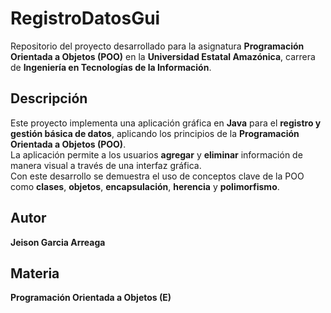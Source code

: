 # **RegistroDatosGui**

Repositorio del proyecto desarrollado para la asignatura **Programación Orientada a Objetos (POO)** en la **Universidad Estatal Amazónica**, carrera de **Ingeniería en Tecnologías de la Información**.

## **Descripción**
Este proyecto implementa una aplicación gráfica en **Java** para el **registro y gestión básica de datos**, aplicando los principios de la **Programación Orientada a Objetos (POO)**.  
La aplicación permite a los usuarios **agregar** y **eliminar** información de manera visual a través de una interfaz gráfica.  
Con este desarrollo se demuestra el uso de conceptos clave de la POO como **clases**, **objetos**, **encapsulación**, **herencia** y **polimorfismo**.

## **Autor**
**Jeison Garcia Arreaga**

## **Materia**
**Programación Orientada a Objetos (E)**
